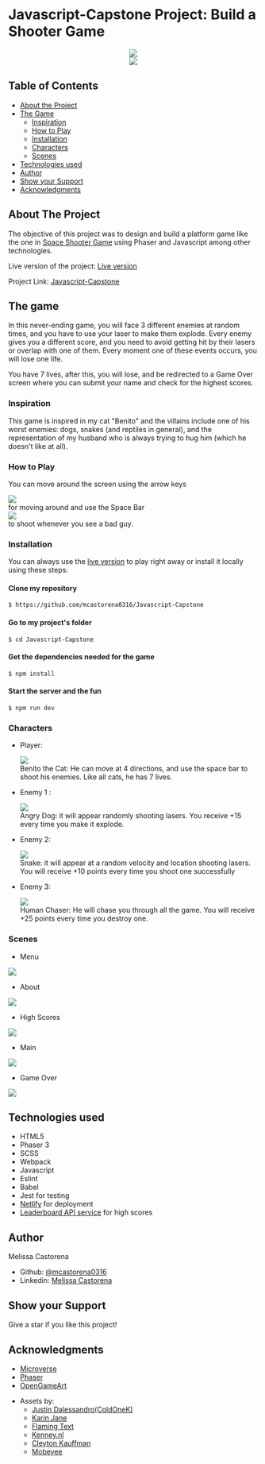 # Javascript-Capstone Project: Build a Shooter Game

<div align="center"><img src="assets/logo2.png"></div>
<div align="center"><img src="assets/readmeLogo.png"></div>

## Table of Contents

* [About the Project](#about-the-project)
* [The Game](#the-game)
  * [Inspiration](#inspiration)
  * [How to Play](#how-to-play)
  * [Installation](#installation)
  * [Characters](#characters)
  * [Scenes](#scenes)
* [Technologies used](#technologies-used)
* [Author](#author)
* [Show your Support](#show-your-support)
* [Acknowledgments](#acknowledgments)

<!-- ABOUT THE PROJECT -->
## About The Project

The objective of this project was to design and build a platform game like the one in [Space Shooter Game](https://learn.yorkcs.com/category/tutorials/gamedev/phaser-3/build-a-space-shooter-with-phaser-3/) using Phaser and Javascript among other technologies.

Live version of the project: [Live version](https://cat-gun.netlify.app/)

Project Link: [Javascript-Capstone](https://github.com/mcastorena0316/Javascript-Capstone)


<!-- THE GAME -->
## The game

In this never-ending game, you will face 3 different enemies at random times, and you have to use your laser to make them explode. Every enemy gives you a different score, and you need to avoid getting hit by their lasers or overlap with one of them. Every moment one of these events occurs, you will lose one life. 

You have 7 lives, after this, you will lose, and be redirected to a Game Over screen where you can submit your name and check for the highest scores.  


<!-- INSPIRATION -->
### Inspiration

This game is inspired in my cat "Benito" and the villains include one of his worst enemies: dogs, snakes (and reptiles in general), and the representation of my husband who is always trying to hug him (which he doesn't like at all).


<!-- HOW TO PLAY -->
### How to Play

You can move around the screen using the arrow keys <div ><img src="assets/keys.png"></div> for moving around and use the Space Bar <div ><img src="assets/spaceBar.png"></div> to shoot whenever you see a bad guy.


<!-- INSTALLATION -->
### Installation

You can always use the [live version](https://cat-gun.netlify.app/) to play right away or install it locally using these steps:

#### Clone my repository

`$ https://github.com/mcastorena0316/Javascript-Capstone`

#### Go to my project's folder

`$ cd Javascript-Capstone`

#### Get the dependencies needed for the game

`$ npm install`

#### Start the server and the fun
`$ npm run dev`

<!-- CHARACTERS -->
### Characters

* Player: <div ><img src="assets/benitoPlayer.png"></div>
Benito the Cat: He can move at 4 directions, and use the space bar to shoot his enemies. Like all cats, he has 7 lives.

* Enemy 1 : <div ><img src="assets/dogEnemy.png"></div>
Angry Dog: it will appear randomly shooting lasers. You receive +15 every time you make it explode.

* Enemy 2:  <div ><img src="assets/snakeEnemy.png"></div>
Snake:  it will appear at a random velocity and location shooting lasers. You will receive +10 points every time you shoot one successfully

* Enemy 3: <div ><img src="assets/humanEnemy.png"></div>
Human Chaser: He will chase you through all the game. You will receive +25 points every time you destroy one.

<!-- SCENES -->
### Scenes

* Menu 

<div><img src="assets/menuScene.png"></div>

* About

<div><img src="assets/aboutScene.png"></div>

* High Scores

<div><img src="assets/scoreScene.png"></div>

* Main 

<div><img src="assets/playScene.png"></div>

* Game Over

<div><img src="assets/gameOverScene.png"></div>


<!-- TECNOLOGIES USED -->
## Technologies used

*   HTML5
*   Phaser 3
*   SCSS
*   Webpack
*   Javascript
*   Eslint
*   Babel
*   Jest for testing
*   [Netlify](https://www.netlify.com/) for deployment
*   [Leaderboard API service](https://www.notion.so/Leaderboard-API-service-24c0c3c116974ac49488d4eb0267ade3) for high scores

<!--AUTHOR -->
## Author

  Melissa Castorena 
- Github: [@mcastorena0316](https://github.com/mcastorena0316)
- Linkedin: [Melissa Castorena](https://www.linkedin.com/in/melissa-castorena/) 

<!-- SHOW YOUR SUPPORT -->
## Show your Support

Give a star if you like this project!

<!-- ACKNOWLEDGEMENTS -->
## Acknowledgments

* [Microverse](https://www.microverse.org/)
* [Phaser](https://phaser.io/)
* [OpenGameArt](https://opengameart.org/)

- Assets by: 
  * [Justin Dalessandro(ColdOneK)](https://opengameart.org/users/coldonek)
  * [Karin Jane](https://www.artstation.com/jkshade)
  * [Flaming Text](https://flamingtext.com/)
  * [Kenney.nl](www.kenney.nl)
  * [Cleyton Kauffman](https://soundcloud.com/cleytonkauffma)
  * [Mobeyee](mobeyee.com)










